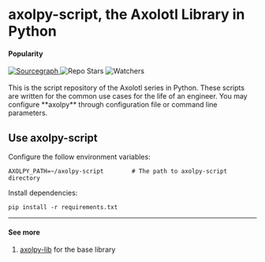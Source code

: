# axolpy-script, the Axolotl Library in Python
#### Popularity
<div align="left">
  <a href="https://sourcegraph.com/github.com/tchiunam/axolpy-script?badge">
    <img alt="Sourcegraph" src="https://sourcegraph.com/github.com/tchiunam/axolpy-script/-/badge.svg" />
  </a>
  <img alt="Repo Stars" src="https://img.shields.io/github/stars/tchiunam/axolpy-script?style=social" />
  <img alt="Watchers" src="https://img.shields.io/github/watchers/tchiunam/axolpy-script?style=social" />
</div>

<br />
This is the script repository of the Axolotl series in Python. These
scripts are written for the common use cases for the life of an engineer.
You may configure **axolpy** through configuration file or command
line parameters.

## Use axolpy-script
Configure the follow environment variables:
```
AXOLPY_PATH=~/axolpy-script        # The path to axolpy-script directory
```

Install dependencies:
```
pip install -r requirements.txt
```

---
#### See more  
1. [axolpy-lib](https://github.com/tchiunam/axolpy-lib) for the base library
